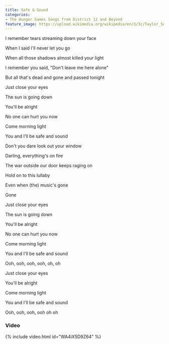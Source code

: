 ```yaml
---
title: Safe & Sound
categories:
- The Hunger Games Songs from District 12 and Beyond
feature_image: https://upload.wikimedia.org/wikipedia/en/3/3c/Taylor_Swift_-_Safe_%26_Sound_%28feat._The_Civil_Wars%29.png
--- 
```

I remember tears streaming down your face

When I said I'll never let you go

When all those shadows almost killed your light

I remember you said, "Don't leave me here alone"

But all that's dead and gone and passed tonight

Just close your eyes

The sun is going down

You'll be alright

No one can hurt you now

Come morning light

You and I'll be safe and sound

Don't you dare look out your window

Darling, everything's on fire

The war outside our door keeps raging on

Hold on to this lullaby

Even when (the) music's gone

Gone

Just close your eyes

The sun is going down

You'll be alright

No one can hurt you now

Come morning light

You and I'll be safe and sound

Ooh, ooh, ooh, ooh, oh, oh

Just close your eyes

You'll be alright

Come morning light

You and I'll be safe and sound

Ooh, ooh, ooh, ooh oh oh

### Video

{% include video.html id="WA4iX5D9Z64" %}


